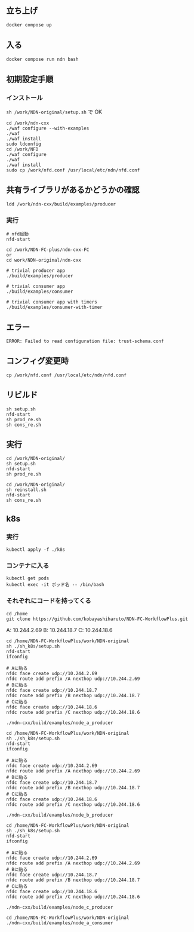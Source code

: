 ## 立ち上げ

```bash
docker compose up
```

## 入る

```bash
docker compose run ndn bash
```

## 初期設定手順

### インストール

`sh /work/NDN-original/setup.sh` で OK

```
cd /work/ndn-cxx
./waf configure --with-examples
./waf
./waf install
sudo ldconfig
cd /work/NFD
./waf configure
./waf
./waf install
sudo cp /work/nfd.conf /usr/local/etc/ndn/nfd.conf
```

## 共有ライブラリがあるかどうかの確認

```
ldd /work/ndn-cxx/build/examples/producer
```

### 実行

```
# nfd起動
nfd-start

cd /work/NDN-FC-plus/ndn-cxx-FC
or
cd work/NDN-original/ndn-cxx

# trivial producer app
./build/examples/producer

# trivial consumer app
./build/examples/consumer

# trivial consumer app with timers
./build/examples/consumer-with-timer
```

## エラー

```
ERROR: Failed to read configuration file: trust-schema.conf
```

## コンフィグ変更時

```
cp /work/nfd.conf /usr/local/etc/ndn/nfd.conf
```

## リビルド

```
sh setup.sh
nfd-start
sh prod_re.sh 
sh cons_re.sh
```

## 実行

```provider
cd /work/NDN-original/
sh setup.sh
nfd-start
sh prod_re.sh
```

```consumer
cd /work/NDN-original/
sh reinstall.sh
nfd-start
sh cons_re.sh
```

## k8s

### 実行
```
kubectl apply -f ./k8s
```

### コンテナに入る
```
kubectl get pods
kubectl exec -it ポッド名 -- /bin/bash
```

### それぞれにコードを持ってくる

```
cd /home
git clone https://github.com/kobayashiharuto/NDN-FC-WorkflowPlus.git
```

A: 10.244.2.69
B: 10.244.18.7
C: 10.244.18.6

```A_producer
cd /home/NDN-FC-WorkflowPlus/work/NDN-original
sh ./sh_k8s/setup.sh
nfd-start
ifconfig

# Aに貼る
nfdc face create udp://10.244.2.69
nfdc route add prefix /A nexthop udp://10.244.2.69
# Bに貼る
nfdc face create udp://10.244.18.7
nfdc route add prefix /B nexthop udp://10.244.18.7
# Cに貼る
nfdc face create udp://10.244.18.6
nfdc route add prefix /C nexthop udp://10.244.18.6

./ndn-cxx/build/examples/node_a_producer
```

```_B
cd /home/NDN-FC-WorkflowPlus/work/NDN-original
sh ./sh_k8s/setup.sh
nfd-start
ifconfig

# Aに貼る
nfdc face create udp://10.244.2.69
nfdc route add prefix /A nexthop udp://10.244.2.69
# Bに貼る
nfdc face create udp://10.244.18.7
nfdc route add prefix /B nexthop udp://10.244.18.7
# Cに貼る
nfdc face create udp://10.244.18.6
nfdc route add prefix /C nexthop udp://10.244.18.6

./ndn-cxx/build/examples/node_b_producer
```

```_C
cd /home/NDN-FC-WorkflowPlus/work/NDN-original
sh ./sh_k8s/setup.sh
nfd-start
ifconfig

# Aに貼る
nfdc face create udp://10.244.2.69
nfdc route add prefix /A nexthop udp://10.244.2.69
# Bに貼る
nfdc face create udp://10.244.18.7
nfdc route add prefix /B nexthop udp://10.244.18.7
# Cに貼る
nfdc face create udp://10.244.18.6
nfdc route add prefix /C nexthop udp://10.244.18.6

./ndn-cxx/build/examples/node_c_producer
```


```A_consumer
cd /home/NDN-FC-WorkflowPlus/work/NDN-original
./ndn-cxx/build/examples/node_a_consumer
```